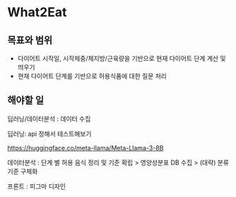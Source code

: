 # What2Eat

## 목표와 범위

- 다이어트 시작일, 시작체중/체지방/근육량을 기반으로 현재 다이어트 단계 계산 및 띄우기
- 현재 다이어트 단계를 기반으로 허용식품에 대한 질문 처리

## 해야할 일

딥러닝/데이터분석 : 데이터 수집

딥러닝: api 정해서 테스트해보기

https://huggingface.co/meta-llama/Meta-Llama-3-8B

데이터분석 : 단계 별 허용 음식 정리 및 기준 확립 > 영양성분표 DB 수집 > (대략) 분류 기준 구체화

프론트 : 피그마 디자인

